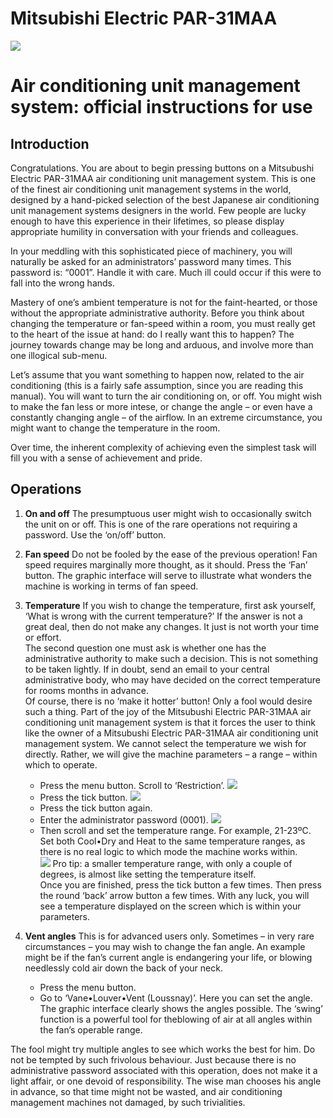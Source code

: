 # Mitsubishi Electric PAR-31MAA

![](images/1.png)

# Air conditioning unit management system: official instructions for use

 
## Introduction

Congratulations. You are about to begin pressing buttons on a Mitsubushi Electric PAR-31MAA air conditioning unit management system. This is one of the finest air conditioning unit management systems in the world, designed by a hand-picked selection of the best Japanese air conditioning unit management systems designers in the world. Few people are lucky enough to have this experience in their lifetimes, so please display appropriate humility in conversation with your friends and colleagues. 

In your meddling with this sophisticated piece of machinery, you will naturally be asked for an administrators’ password many times. This password is: “0001”. Handle it with care. Much ill could occur if this were to fall into the wrong hands.

Mastery of one’s ambient temperature is not for the faint-hearted, or those without the appropriate administrative authority. Before you think about changing the temperature or fan-speed within a room, you must really get to the heart of the issue at hand: do I really want this to happen? The journey towards change may be long and arduous, and involve more than one illogical sub-menu. 

Let’s assume that you want something to happen now, related to the air conditioning (this is a fairly safe assumption, since you are reading this manual). You will want to turn the air conditioning on, or off. You might wish to make the fan less or more intese, or change the angle – or even have a constantly changing angle – of the airflow. In an extreme circumstance, you might want to change the temperature in the room. 

Over time, the inherent complexity of achieving even the simplest task will fill you with a sense of achievement and pride.

## Operations

1. **On and off**
The presumptuous user might wish to occasionally switch the unit on or off. This is one of the rare operations not requiring a password. Use the ‘on/off’ button.



2. **Fan speed**
Do not be fooled by the ease of the previous operation! Fan speed requires marginally more thought, as it should. Press the ‘Fan’ button. The graphic interface will serve to illustrate what wonders the machine is working in terms of fan speed.

3. **Temperature**
If you wish to change the temperature, first ask yourself, ‘What is wrong with the current temperature?’ If the answer is not a great deal, then do not make any changes. It just is not worth your time or effort.  
The second question one must ask is whether one has the administrative authority to make such a decision. This is not something to be taken lightly. If in doubt, send an email to your central administrative body, who may have decided on the correct temperature for rooms months in advance.  
Of course, there is no ‘make it hotter’ button! Only a fool would desire such a thing. Part of the joy of the Mitsubushi Electric PAR-31MAA air conditioning unit management system is that it forces the user to think like the owner of a Mitsubushi Electric PAR-31MAA air conditioning unit management system. We cannot select the temperature we wish for directly. Rather, we will give the machine parameters – a range – within which to operate. 
	- Press the menu button. Scroll to ‘Restriction’.
![](images/2.png)
	- Press the tick button.
![](images/3.png)
	- Press the tick button again.
	- Enter the administrator password (0001).
![](images/4.png)
	- Then scroll and set the temperature range. For example, 21-23ºC. Set both Cool•Dry and Heat to the same temperature ranges, as there is no real logic to which mode the machine works within.  
![](images/5.png)
Pro tip: a smaller temperature range, with only a couple of degrees, is almost like setting the temperature itself.  
Once you are finished, press the tick button a few times. Then press the round ‘back’ arrow button a few times. With any luck, you will see a temperature displayed on the screen which is within your parameters.

4. **Vent angles**
This is for advanced users only. Sometimes – in very rare circumstances – you may wish to change the fan angle. An example might be if the fan’s current angle is endangering your life, or blowing needlessly cold air down the back of your neck.  
	- Press the menu button.
	- Go to ‘Vane•Louver•Vent (Loussnay)’.
Here you can set the angle. The graphic interface clearly shows the angles possible. The ‘swing’ function is a powerful tool for theblowing of air at all angles within the fan’s operable range.

The fool might try multiple angles to see which works the best for him. Do not be tempted by such frivolous behaviour. Just because there is no administrative password associated with this operation, does not make it a light affair, or one devoid of responsibility. The wise man chooses his angle in advance, so that time might not be wasted, and air conditioning management machines not damaged, by such trivialities.

